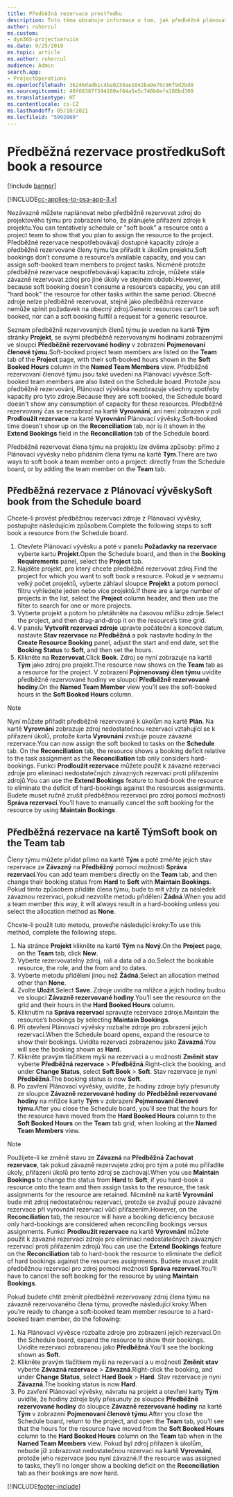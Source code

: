 ```yaml
---
title: Předběžná rezervace prostředku
description: Toto téma obsahuje informace o tom, jak předběžně plánovat nebo předběžně rezervovat členy projektového týmu.
author: ruhercul
ms.custom:
- dyn365-projectservice
ms.date: 9/25/2019
ms.topic: article
ms.author: ruhercul
audience: Admin
search.app:
- ProjectOperations
ms.openlocfilehash: 36246dadb1c4ba0234ae1042ba9e78c96f9d2bd8
ms.sourcegitcommit: 40f68387f594180af64a5e5c748b6efa188bd300
ms.translationtype: HT
ms.contentlocale: cs-CZ
ms.lasthandoff: 05/10/2021
ms.locfileid: "5992869"
---
```

# <a name="soft-book-a-resource"></a><span data-ttu-id="83c00-103">Předběžná rezervace prostředku</span><span class="sxs-lookup"><span data-stu-id="83c00-103">Soft book a resource</span></span>

[!include [banner](../includes/psa-now-project-operations.md)]

[!INCLUDE[cc-applies-to-psa-app-3.x](../includes/cc-applies-to-psa-app-3x.md)]

<span data-ttu-id="83c00-104">Nezávazně můžete naplánovat nebo předběžně rezervovat zdroj do projektového týmu pro zobrazení toho, že plánujete přiřazení zdroje k projektu.</span><span class="sxs-lookup"><span data-stu-id="83c00-104">You can tentatively schedule or "soft book" a resource onto a project team to show that you plan to assign the resource to the project.</span></span> <span data-ttu-id="83c00-105">Předběžné rezervace nespotřebovávají dostupné kapacity zdroje a předběžně rezervované členy týmu lze přiřadit k úkolům projektu.</span><span class="sxs-lookup"><span data-stu-id="83c00-105">Soft bookings don’t consume a resource’s available capacity, and you can assign soft-booked team members to project tasks.</span></span> <span data-ttu-id="83c00-106">Nicméně protože předběžné rezervace nespotřebovávají kapacitu zdroje, můžete stále závazně rezervovat zdroj pro jiné úkoly ve stejném období.</span><span class="sxs-lookup"><span data-stu-id="83c00-106">However, because soft booking doesn’t consume a resource’s capacity, you can still "hard book" the resource for other tasks within the same period.</span></span> <span data-ttu-id="83c00-107">Obecné zdroje nelze předběžně rezervovat, stejně jako předběžná rezervace nemůže splnit požadavek na obecný zdroj.</span><span class="sxs-lookup"><span data-stu-id="83c00-107">Generic resources can’t be soft booked, nor can a soft booking fulfill a request for a generic resource.</span></span>

<span data-ttu-id="83c00-108">Seznam předběžně rezervovaných členů týmu je uveden na kartě **Tým** stránky **Projekt**, se svými předběžně rezervovanými hodinami zobrazenými ve sloupci **Předběžně rezervované hodiny** v zobrazení **Pojmenovaní členové týmu**.</span><span class="sxs-lookup"><span data-stu-id="83c00-108">Soft-booked project team members are listed on the **Team** tab of the **Project** page, with their soft-booked hours shown in the **Soft Booked Hours** column in the **Named Team Members** view.</span></span> <span data-ttu-id="83c00-109">Předběžně rezervovaní členové týmu jsou také uvedeni na Plánovací vývěsce.</span><span class="sxs-lookup"><span data-stu-id="83c00-109">Soft-booked team members are also listed on the Schedule board.</span></span> <span data-ttu-id="83c00-110">Protože jsou předběžně rezervováni, Plánovací vývěska nezobrazuje všechny spotřeby kapacity pro tyto zdroje.</span><span class="sxs-lookup"><span data-stu-id="83c00-110">Because they are soft booked, the Schedule board doesn't show any consumption of capacity for these resources.</span></span> <span data-ttu-id="83c00-111">Předběžně rezervovaný čas se nezobrazí na kartě **Vyrovnání**, ani není zobrazen v poli **Prodloužit rezervace** na kartě **Vyrovnání** Plánovací vývěsky.</span><span class="sxs-lookup"><span data-stu-id="83c00-111">Soft-booked time doesn’t show up on the **Reconciliation** tab, nor is it shown in the **Extend Bookings** field in the **Reconciliation** tab of the Schedule board.</span></span> 

<span data-ttu-id="83c00-112">Předběžně rezervovat člena týmu na projektu lze dvěma způsoby: přímo z Plánovací vývěsky nebo přidáním člena týmu na kartě **Tým**.</span><span class="sxs-lookup"><span data-stu-id="83c00-112">There are two ways to soft book a team member onto a project: directly from the Schedule board, or by adding the team member on the **Team** tab.</span></span> 

## <a name="soft-book-from-the-schedule-board"></a><span data-ttu-id="83c00-113">Předběžná rezervace z Plánovací vývěsky</span><span class="sxs-lookup"><span data-stu-id="83c00-113">Soft book from the Schedule board</span></span>
<span data-ttu-id="83c00-114">Chcete-li provést předběžnou rezervaci zdroje z Plánovací vývěsky, postupujte následujícím způsobem.</span><span class="sxs-lookup"><span data-stu-id="83c00-114">Complete the following steps to soft book a resource from the Schedule board.</span></span> 

1. <span data-ttu-id="83c00-115">Otevřete Plánovací vývěsku a poté v panelu **Požadavky na rezervace** vyberte kartu **Projekt**.</span><span class="sxs-lookup"><span data-stu-id="83c00-115">Open the Schedule board, and then in the **Booking Requirements** panel, select the **Project** tab.</span></span>
2. <span data-ttu-id="83c00-116">Najděte projekt, pro který chcete předběžně rezervovat zdroj.</span><span class="sxs-lookup"><span data-stu-id="83c00-116">Find the project for which you want to soft book a resource.</span></span> <span data-ttu-id="83c00-117">Pokud je v seznamu velký počet projektů, vyberte záhlaví sloupce **Projekt** a potom pomocí filtru vyhledejte jeden nebo více projektů.</span><span class="sxs-lookup"><span data-stu-id="83c00-117">If there are a large number of projects in the list, select the **Project** column header, and then use the filter to search for one or more projects.</span></span>
3. <span data-ttu-id="83c00-118">Vyberte projekt a potom ho přetáhněte na časovou mřížku zdroje.</span><span class="sxs-lookup"><span data-stu-id="83c00-118">Select the project, and then drag-and-drop it on the resource’s time grid.</span></span>
5. <span data-ttu-id="83c00-119">V panelu **Vytvořit rezervaci zdroje** upravte počáteční a koncové datum, nastavte **Stav rezervace** na **Předběžná** a pak nastavte hodiny.</span><span class="sxs-lookup"><span data-stu-id="83c00-119">In the **Create Resource Booking** panel, adjust the start and end date, set the **Booking Status** to **Soft**, and then set the hours.</span></span> 
6. <span data-ttu-id="83c00-120">Klikněte na **Rezervovat**.</span><span class="sxs-lookup"><span data-stu-id="83c00-120">Click **Book**.</span></span> <span data-ttu-id="83c00-121">Zdroj se nyní zobrazuje na kartě **Tým** jako zdroj pro projekt.</span><span class="sxs-lookup"><span data-stu-id="83c00-121">The resource now shows on the **Team** tab as a resource for the project.</span></span> <span data-ttu-id="83c00-122">V zobrazení **Pojmenovaný člen týmu** uvidíte předběžně rezervované hodiny ve sloupci **Předběžně rezervované hodiny**.</span><span class="sxs-lookup"><span data-stu-id="83c00-122">On the **Named Team Member** view you’ll see the soft-booked hours in the **Soft Booked Hours** column.</span></span>

> [!NOTE]
> <span data-ttu-id="83c00-123">Nyní můžete přiřadit předběžně rezervované k úkolům na kartě **Plán**. Na kartě **Vyrovnání** zobrazuje zdroj nedostatečnou rezervaci vztahující se k přiřazení úkolů, protože karta **Vyrovnání** zvažuje pouze závazné rezervace.</span><span class="sxs-lookup"><span data-stu-id="83c00-123">You can now assign the soft booked to tasks on the **Schedule** tab. On the **Reconciliation** tab, the resource shows a booking deficit relative to the task assignment as the **Reconciliation** tab only considers hard-bookings.</span></span> <span data-ttu-id="83c00-124">Funkci **Prodloužit rezervace** můžete použít k závazné rezervaci zdroje pro eliminaci nedostatečných závazných rezervací proti přiřazením zdrojů.</span><span class="sxs-lookup"><span data-stu-id="83c00-124">You can use the **Extend Bookings** feature to hard-book the resource to eliminate the deficit of hard-bookings against the resources assignments.</span></span> <span data-ttu-id="83c00-125">Budete muset ručně zrušit předběžnou rezervaci pro zdroj pomocí možnosti **Správa rezervací**.</span><span class="sxs-lookup"><span data-stu-id="83c00-125">You’ll have to manually cancel the soft booking for the resource by using **Maintain Bookings**.</span></span>

## <a name="soft-book-on-the-team-tab"></a><span data-ttu-id="83c00-126">Předběžná rezervace na kartě Tým</span><span class="sxs-lookup"><span data-stu-id="83c00-126">Soft book on the Team tab</span></span>

<span data-ttu-id="83c00-127">Členy týmu můžete přidat přímo na kartě **Tým** a poté změňte jejich stav rezervace ze **Závazný** na **Předběžný** pomocí možnosti **Správa rezervací**.</span><span class="sxs-lookup"><span data-stu-id="83c00-127">You can add team members directly on the **Team** tab, and then change their booking status from **Hard** to **Soft** with **Maintain Bookings**.</span></span> <span data-ttu-id="83c00-128">Pokud tímto způsobem přidáte člena týmu, bude to mít vždy za následek závaznou rezervaci, pokud nezvolíte metodu přidělení **Žádná**.</span><span class="sxs-lookup"><span data-stu-id="83c00-128">When you add a team member this way, it will always result in a hard-booking unless you select the allocation method as **None**.</span></span>

<span data-ttu-id="83c00-129">Chcete-li použít tuto metodu, proveďte následující kroky:</span><span class="sxs-lookup"><span data-stu-id="83c00-129">To use this method, complete the following steps.</span></span>

1. <span data-ttu-id="83c00-130">Na stránce **Projekt** klikněte na kartě **Tým** na **Nový**.</span><span class="sxs-lookup"><span data-stu-id="83c00-130">On the **Project** page, on the **Team** tab, click **New**.</span></span>
2. <span data-ttu-id="83c00-131">Vyberte rezervovatelný zdroj, roli a data od a do.</span><span class="sxs-lookup"><span data-stu-id="83c00-131">Select the bookable resource, the role, and the from and to dates.</span></span>
3. <span data-ttu-id="83c00-132">Vyberte metodu přidělení jinou než **Žádná**.</span><span class="sxs-lookup"><span data-stu-id="83c00-132">Select an allocation method other than **None**.</span></span>
4. <span data-ttu-id="83c00-133">Zvolte **Uložit**.</span><span class="sxs-lookup"><span data-stu-id="83c00-133">Select **Save**.</span></span> <span data-ttu-id="83c00-134">Zdroje uvidíte na mřížce a jejich hodiny budou ve sloupci **Závazně rezervované hodiny**.</span><span class="sxs-lookup"><span data-stu-id="83c00-134">You’ll see the resource on the grid and their hours in the **Hard Booked Hours** column.</span></span>
5. <span data-ttu-id="83c00-135">Kliknutím na **Správa rezervací** spravujte rezervace zdroje.</span><span class="sxs-lookup"><span data-stu-id="83c00-135">Maintain the resource’s bookings by selecting **Maintain Bookings**.</span></span>
6. <span data-ttu-id="83c00-136">Při otevření Plánovací vývěsky rozbalte zdroje pro zobrazení jejich rezervací.</span><span class="sxs-lookup"><span data-stu-id="83c00-136">When the Schedule board opens, expand the resource to show their bookings.</span></span> <span data-ttu-id="83c00-137">Uvidíte rezervaci zobrazenou jako **Závazná**.</span><span class="sxs-lookup"><span data-stu-id="83c00-137">You will see the booking shown as **Hard**.</span></span>
7. <span data-ttu-id="83c00-138">Klikněte pravým tlačítkem myši na rezervaci a u možnosti **Změnit stav** vyberte **Předběžná rezervace** \> **Předběžná**.</span><span class="sxs-lookup"><span data-stu-id="83c00-138">Right-click the booking, and under **Change Status**, select **Soft Book** \> **Soft**.</span></span> <span data-ttu-id="83c00-139">Stav rezervace je nyní **Předběžná**.</span><span class="sxs-lookup"><span data-stu-id="83c00-139">The booking status is now **Soft**.</span></span>
8. <span data-ttu-id="83c00-140">Po zavření Plánovací vývěsky, uvidíte, že hodiny zdroje byly přesunuty ze sloupce **Závazně rezervované hodiny** do **Předběžně rezervované hodiny** na mřížce karty **Tým** v zobrazení **Pojmenovaní členové týmu**.</span><span class="sxs-lookup"><span data-stu-id="83c00-140">After you close the Schedule board, you’ll see that the hours for the resource have moved from the **Hard Booked Hours** column to the **Soft Booked Hours** on the **Team** tab grid, when looking at the **Named Team Members** view.</span></span>

> [!NOTE]
> <span data-ttu-id="83c00-141">Použijete-li ke změně stavu ze **Závazná** na **Předběžná** **Zachovat rezervace**, tak pokud závazně rezervujete zdroj pro tým a poté mu přiřadíte úkoly, přiřazení úkolů pro tento zdroj se zachovají.</span><span class="sxs-lookup"><span data-stu-id="83c00-141">When you use **Maintain Bookings** to change the status from **Hard** to **Soft**, if you hard-book a resource onto the team and then assign tasks to the resource, the task assignments for the resource are retained.</span></span> <span data-ttu-id="83c00-142">Nicméně na kartě **Vyrovnání** bude mít zdroj nedostatečnou rezervaci, protože se zvažují pouze závazné rezervace při vyrovnání rezervací vůči přiřazením.</span><span class="sxs-lookup"><span data-stu-id="83c00-142">However, on the **Reconciliation** tab, the resource will have a booking deficiency because only hard-bookings are considered when reconciling bookings versus assignments.</span></span> <span data-ttu-id="83c00-143">Funkci **Prodloužit rezervace** na kartě **Vyrovnání** můžete použít k závazné rezervaci zdroje pro eliminaci nedostatečných závazných rezervací proti přiřazením zdrojů.</span><span class="sxs-lookup"><span data-stu-id="83c00-143">You can use the **Extend Bookings** feature on the **Reconciliation** tab to hard-book the resource to eliminate the deficit of hard bookings against the resources assignments.</span></span> <span data-ttu-id="83c00-144">Budete muset zrušit předběžnou rezervaci pro zdroj pomocí možnosti **Správa rezervací**.</span><span class="sxs-lookup"><span data-stu-id="83c00-144">You’ll have to cancel the soft booking for the resource by using **Maintain Bookings**.</span></span>

<span data-ttu-id="83c00-145">Pokud budete chtít změnit předběžně rezervovaný zdroj člena týmu na závazně rezervovaného člena týmu, proveďte následující kroky:</span><span class="sxs-lookup"><span data-stu-id="83c00-145">When you’re ready to change a soft-booked team member resource to a hard-booked team member, do the following:</span></span>

1. <span data-ttu-id="83c00-146">Na Plánovací vývěsce rozbalte zdroje pro zobrazení jejich rezervací.</span><span class="sxs-lookup"><span data-stu-id="83c00-146">On the Schedule board, expand the resource to show their bookings.</span></span> <span data-ttu-id="83c00-147">Uvidíte rezervaci zobrazenou jako **Předběžná**.</span><span class="sxs-lookup"><span data-stu-id="83c00-147">You’ll see the booking shown as **Soft**.</span></span>
2. <span data-ttu-id="83c00-148">Klikněte pravým tlačítkem myši na rezervaci a u možnosti **Změnit stav** vyberte **Závazná rezervace** \> **Závazná**.</span><span class="sxs-lookup"><span data-stu-id="83c00-148">Right-click the booking, and under **Change Status**, select **Hard Book** \> **Hard**.</span></span> <span data-ttu-id="83c00-149">Stav rezervace je nyní **Závazná**.</span><span class="sxs-lookup"><span data-stu-id="83c00-149">The booking status is now **Hard**.</span></span>
3. <span data-ttu-id="83c00-150">Po zavření Plánovací vývěsky, návratu na projekt a otevření karty **Tým** uvidíte, že hodiny zdroje byly přesunuty ze sloupce **Předběžně rezervované hodiny** do sloupce **Závazně rezervované hodiny** na kartě **Tým** v zobrazení **Pojmenovaní členové týmu**.</span><span class="sxs-lookup"><span data-stu-id="83c00-150">After you close the Schedule board, return to the project, and open the **Team** tab, you’ll see that the hours for the resource have moved from the **Soft Booked Hours** column to the **Hard Booked Hours** column on the **Team** tab when in the **Named Team Members** view.</span></span> <span data-ttu-id="83c00-151">Pokud byl zdroj přiřazen k úkolům, nebude již zobrazovat nedostatečnou rezervaci na kartě **Vyrovnání**, protože jeho rezervace jsou nyní závazné.</span><span class="sxs-lookup"><span data-stu-id="83c00-151">If the resource was assigned to tasks, they’ll no longer show a booking deficit on the **Reconciliation** tab as their bookings are now hard.</span></span>



[!INCLUDE[footer-include](../includes/footer-banner.md)]
